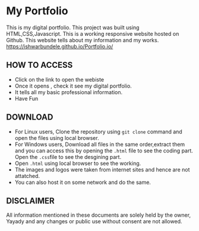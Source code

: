 # My Portfolio
This is my digital portfolio.
This project was built using HTML,CSS,Javascript. This is a working responsive website hosted on Github. This website tells about my information and my works.
https://ishwarbundele.github.io/Portfolio.io/


## HOW TO ACCESS
 - Click on the link to open the webiste  
- Once it opens , check it see my digital portfolio.
- It tells all my basic professional information.
- Have Fun

## DOWNLOAD
- For Linux users, Clone the repository using ``git clone`` command and open the files using local browser. 
- For Windows users, Download all files in the same order,extract them and you can access this by opening the `.html` file to see the coding part. Open the ` .css `file to see the desgining part.
-  Open ```.html``` using local browser to see the working.
- The images and logos were taken from internet sites and hence are not attatched.
-  You can also host it on some network and do the same.

## DISCLAIMER
All information mentioned in these documents are solely held by the owner, Yayady and any changes or public use without consent are not allowed.
